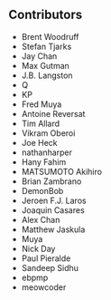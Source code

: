 ## Contributors

* Brent Woodruff
* Stefan Tjarks
* Jay Chan
* Max Gutman
* J.B. Langston
* Q
* KP
* Fred Muya
* Antoine Reversat
* Tim Allard
* Vikram Oberoi
* Joe Heck
* nathanharper
* Hany Fahim
* MATSUMOTO Akihiro
* Brian Zambrano
* DemonBob
* Jeroen F.J. Laros
* Joaquin Casares
* Alex Chan
* Matthew Jaskula
* Muya
* Nick Day
* Paul Pieralde
* Sandeep Sidhu
* ebpmp
* meowcoder
